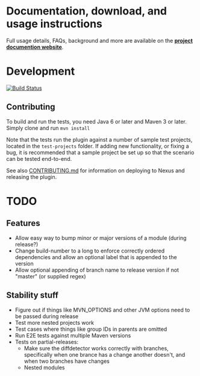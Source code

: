 Documentation, download, and usage instructions
===============================================

Full usage details, FAQs, background and more are available on the
**[project documention website](http://danielflower.github.io/multi-module-maven-release-plugin/index.html)**.

Development
===========

[![Build Status](https://travis-ci.org/danielflower/multi-module-maven-release-plugin.svg?branch=master)](https://travis-ci.org/danielflower/multi-module-maven-release-plugin)

Contributing
------------

To build and run the tests, you need Java 6 or later and Maven 3 or later. Simply clone and run `mvn install`

Note that the tests run the plugin against a number of sample test projects, located in the `test-projects` folder.
If adding new functionality, or fixing a bug, it is recommended that a sample project be set up so that the scenario
can be tested end-to-end.

See also [CONTRIBUTING.md](CONTRIBUTING.md) for information on deploying to Nexus and releasing the plugin.

TODO
====

Features
--------

* Allow easy way to bump minor or major versions of a module (during release?)
* Change build-number to a long to enforce correctly ordered dependencies and allow an optional label that is appended to the version
* Allow optional appending of branch name to release version if not "master" (or supplied regex)

Stability stuff
---------------

* Figure out if things like MVN_OPTIONS and other JVM options need to be passed during release
* Test more nested projects work
* Test cases where things like group IDs in parents are omitted
* Run E2E tests against multiple Maven versions
* Tests on partial-releases:
    * Make sure the diffdetector works correctly with branches, specifically when one brance has a change another doesn't, and when two branches have changes
    * Nested modules